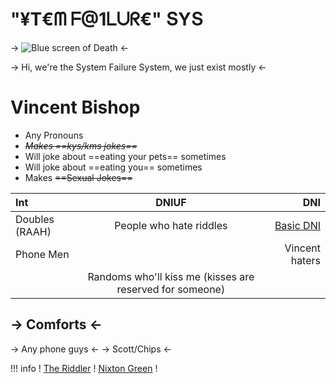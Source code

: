 # "$¥$T€ᗰ ᖴ@1ᒪᑌᖇ€" ՏYՏ

-> ![Blue screen of Death](https://i.postimg.cc/pL1vdvL5/Blue-Screen-of-Deatb.png) <-

-> Hi, we're the System Failure System, we just exist mostly <-

# Vincent Bishop

- Any Pronouns
- *~~Makes ==kys/kms jokes==~~*
- Will joke about ==eating your pets== sometimes
- Will joke about ==eating you== sometimes
- Makes ~~==Sexual Jokes==~~

Int | DNIUF | DNI
:---- | :----: | ----:
Doubles (RAAH) | People who hate riddles | [Basic DNI](https://rentry.co/BASIC-DNI-AND-TONGTAGS)
Phone Men |  | Vincent haters
 |  | Randoms who'll kiss me (kisses are reserved for someone)

## -> Comforts <-
-> Any phone guys <-
-> Scott/Chips <-

!!! info ! [The Riddler](https://rentry.co/System-failure-Riddler) ! [Nixton Green](https://rentry.co/System-failure-Nixton) !